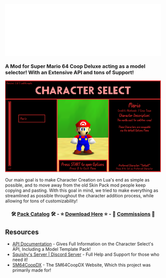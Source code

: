  <img src="images/page-header.png" align=center width=640>

### A Mod for Super Mario 64 Coop Deluxe acting as a model selector! With an Extensive API and tons of Support!

 <img src="images/menu-preview.png"> <!--width=""-->
 
 Our main goal is to make Character Creation on Lua's end as simple as possible, and to move away from the old Skin Pack mod people keep copying and pasting. With this goal in mind, we tried to make everything as streamlined as possible throughout the character addition process, while allowing for tons of customizability!

### <p align=center> 🛠️ [Pack Catalog](/Pack-Catalog.md) 🛠️ - ⭐ [Download Here](https://github.com/Squishy6094/character-select-coop/releases) ⭐ - 💸 [Commissions](/Commissions.md) 💸 </p>

## Resources
- [API Documentation](/API-Docs.md) - Gives Full Information on the Character Select's API, Including a Model Template Pack!
- [Squishy's Server | Discord Server](https://discord.gg/2bg2FnFp6f) - Full Help and Support for those who need it!
- [SM64CoopDX](https://sm64coopdx.com) - The SM64CoopDX Website, Which this project was primarily made for!

